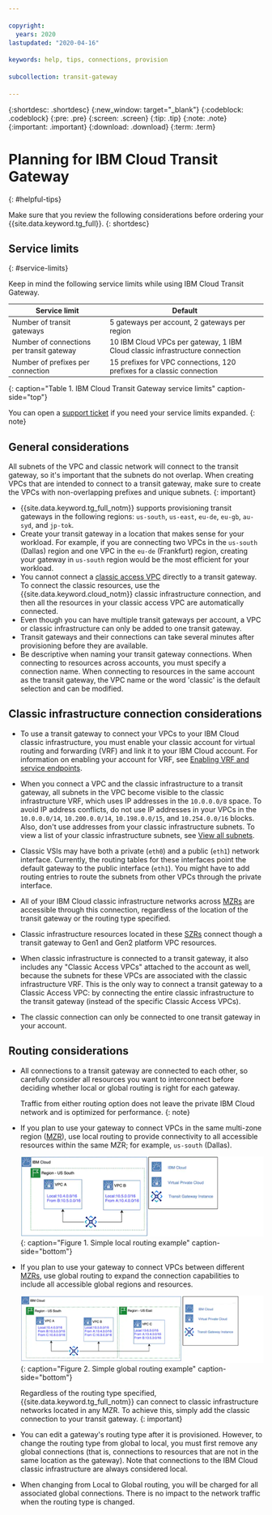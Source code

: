 ```yaml
---

copyright:
  years: 2020
lastupdated: "2020-04-16"

keywords: help, tips, connections, provision

subcollection: transit-gateway

---
```


{:shortdesc: .shortdesc}
{:new_window: target="_blank"}
{:codeblock: .codeblock}
{:pre: .pre}
{:screen: .screen}
{:tip: .tip}
{:note: .note}
{:important: .important}
{:download: .download}
{:term: .term}

# Planning for IBM Cloud Transit Gateway
{: #helpful-tips}

Make sure that you review the following considerations before ordering your {{site.data.keyword.tg_full}}.
{: shortdesc}

## Service limits
{: #service-limits}

Keep in mind the following service limits while using IBM Cloud Transit Gateway.

| Service limit |  Default |
|---------------------------|------|
| Number of transit gateways | 5 gateways per account, 2 gateways per region |
| Number of connections per transit gateway |  10 IBM Cloud VPCs per gateway, 1 IBM Cloud classic infrastructure connection |
| Number of prefixes per connection | 15 prefixes for VPC connections, 120 prefixes for a classic connection |
{: caption="Table 1. IBM Cloud Transit Gateway service limits" caption-side="top"}

You can open a [support ticket](/docs/get-support?topic=get-support-using-avatar#using-avatar) if you need your service limits expanded.
{: note}

## General considerations

All subnets of the VPC and classic network will connect to the transit gateway, so it's important that the subnets do not overlap. When creating VPCs that are intended to connect to a transit gateway, make sure to create the VPCs with non-overlapping prefixes and unique subnets.
{: important}

* {{site.data.keyword.tg_full_notm}} supports provisioning transit gateways in the following regions: `us-south`, `us-east`, `eu-de`, `eu-gb`, `au-syd`, and `jp-tok`.
* Create your transit gateway in a location that makes sense for your workload. For example, if you are connecting two VPCs in the `us-south` (Dallas) region and one VPC in the `eu-de` (Frankfurt) region, creating your gateway in `us-south` region would be the most efficient for your workload.
* You cannot connect a [classic access VPC](/docs/vpc?topic=vpc-setting-up-access-to-classic-infrastructure) directly to a transit gateway. To connect the classic resources, use the {{site.data.keyword.cloud_notm}} classic infrastructure connection, and then all the resources in your classic access VPC are automatically connected.  
* Even though you can have multiple transit gateways per account, a VPC or classic infrastructure can only be added to one transit gateway.
* Transit gateways and their connections can take several minutes after provisioning before they are available.
* Be descriptive when naming your transit gateway connections. When connecting to resources across accounts, you must specify a connection name. When connecting to resources in the same account as the transit gateway, the VPC name or the word 'classic' is the default selection and can be modified.

## Classic infrastructure connection considerations

* To use a transit gateway to connect your VPCs to your IBM Cloud classic infrastructure, you must enable your classic account for virtual routing and forwarding (VRF) and link it to your IBM Cloud account. For information on enabling your account for VRF, see [Enabling VRF and service endpoints](/docs/account?topic=account-vrf-service-endpoint).

* When you connect a VPC and the classic infrastructure to a transit gateway, all subnets in the VPC become visible to the classic infrastructure VRF, which uses IP addresses in the `10.0.0.0/8` space. To avoid IP address conflicts, do not use IP addresses in your VPCs in the `10.0.0.0/14`, `10.200.0.0/14`, `10.198.0.0/15`, and `10.254.0.0/16` blocks. Also, don't use addresses from your classic infrastructure subnets. To view a list of your classic infrastructure subnets, see [View all subnets](/docs/subnets?topic=subnets-view-all-subnets).

* Classic VSIs may have both a private (`eth0`) and a public (`eth1`) network interface. Currently, the routing tables for these interfaces point the default gateway to the public interface (`eth1`). You might have to add routing entries to route the subnets from other VPCs through the private interface.

* All of your IBM Cloud classic infrastructure networks across [MZRs](/docs/overview?topic=overview-locations#mzr-table) are accessible through this connection, regardless of the location of the transit gateway or the routing type specified.

* Classic infrastructure resources located in these [SZRs](/docs/transit-gateway?topic=transit-gateway-tg-locations#szr-table) connect though a transit gateway to Gen1 and Gen2 platform VPC resources.

* When classic infrastructure is connected to a transit gateway, it also includes any "Classic Access VPCs" attached to the account as well, because the subnets for these VPCs are associated with the classic infrastructure VRF. This is the only way to connect a transit gateway to a Classic Access VPC: by connecting the entire classic infrastructure to the transit gateway (instead of the specific Classic Access VPCs).

* The classic connection can only be connected to one transit gateway in your account.

## Routing considerations

* All connections to a transit gateway are connected to each other, so carefully consider all resources you want to interconnect before deciding whether local or global routing is right for each gateway.

   Traffic from either routing option does not leave the private IBM Cloud network and is optimized for performance.
   {: note}

* If you plan to use your gateway to connect VPCs in the same multi-zone region ([MZR](/docs/overview?topic=overview-locations#mzr-table)), use local routing to provide connectivity to all accessible resources within the same MZR; for example, `us-south` (Dallas).

   ![Local routing](images/1-aboutLocalRoutingExample.png "Local routing"){: caption="Figure 1. Simple local routing example" caption-side="bottom"}

* If you plan to use your gateway to connect VPCs between different [MZRs](/docs/overview?topic=overview-locations#mzr-table), use global routing to expand the connection capabilities to include all accessible global regions and resources.

   ![Global routing](images/2-aboutGlobalRoutingExample.png "Global routing"){: caption="Figure 2. Simple global routing example" caption-side="bottom"}

   Regardless of the routing type specified, {{site.data.keyword.tg_full_notm}} can connect to classic infrastructure networks located in any MZR. To achieve this, simply add the classic connection to your transit gateway.
   {: important}

* You can edit a gateway's routing type after it is provisioned. However, to change the routing type from global to local, you must first remove any global connections (that is, connections to resources that are not in the same location as the gateway). Note that connections to the IBM Cloud classic infrastructure are always considered local.

* When changing from Local to Global routing, you will be charged for all associated global connections. There is no impact to the network traffic when the routing type is changed.
